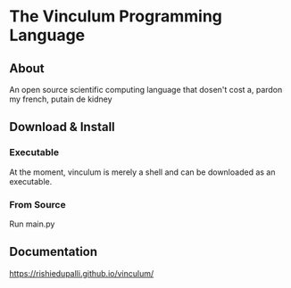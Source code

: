 # The Vinculum Programming Language

## About

An open source scientific computing language that dosen't cost a, pardon my french, putain de kidney

## Download & Install

### Executable
At the moment, vinculum is merely a shell and can be downloaded as an executable.

### From Source
Run main.py

## Documentation

https://rishiedupalli.github.io/vinculum/
